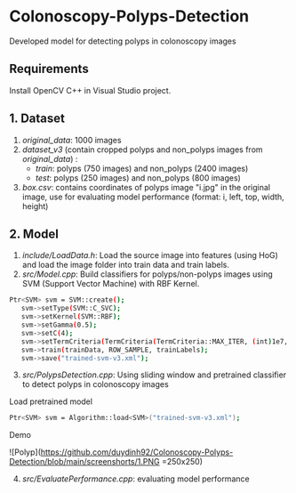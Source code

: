 # Colonoscopy-Polyps-Detection
Developed model for detecting polyps in colonoscopy images

## Requirements
Install OpenCV C++ in Visual Studio project.

## 1. Dataset
1. *original_data*: 1000 images
2. *dataset_v3* (contain cropped polyps and non_polyps images from *original_data*) : 
    * *train*: polyps (750 images) and non_polyps (2400 images)
    * *test*: polyps (250 images) and non_polyps (800 images)
3. *box.csv*: contains coordinates of polyps image "i.jpg" in the original image, use for evaluating model performance (format: i, left, top, width, height)
 
 ## 2. Model
 1. *include/LoadData.h*: Load the source image into features (using HoG) and load the image folder into train data and train labels.
 2. *src/Model.cpp*: Build classifiers for polyps/non-polyps images using SVM (Support Vector Machine) with RBF Kernel.
 ```sh
Ptr<SVM> svm = SVM::create();
	svm->setType(SVM::C_SVC);
	svm->setKernel(SVM::RBF);
	svm->setGamma(0.5);
	svm->setC(4);
	svm->setTermCriteria(TermCriteria(TermCriteria::MAX_ITER, (int)1e7, 1e-6));
	svm->train(trainData, ROW_SAMPLE, trainLabels);
	svm->save("trained-svm-v3.xml");
```
 3. *src/PolypsDetection.cpp*: Using sliding window and pretrained classifier to detect polyps in colonoscopy images
 
 Load pretrained model
 ```sh
Ptr<SVM> svm = Algorithm::load<SVM>("trained-svm-v3.xml");
```
Demo

![Polyp](https://github.com/duydinh92/Colonoscopy-Polyps-Detection/blob/main/screenshorts/1.PNG =250x250)

 4. *src/EvaluatePerformance.cpp*: evaluating model performance
 
